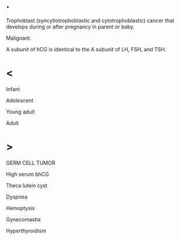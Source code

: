 # .

Trophoblast (syncytiotrophoblastic and cytotrophoblastic) cancer that develops during or after pregnancy in parent or baby.

Malignant.

A subunit of hCG is identical to the A subunit of LH, FSH, and TSH.

# <

Infant

Adolescent

Young adult

Adult

# >

GERM CELL TUMOR

High serum bhCG

Theca lutein cyst

Dyspnea

Hemoptysis

Gynecomastia

Hyperthyroidism
